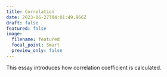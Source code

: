 ```yaml
---
title: Correlation
date: 2023-06-27T04:01:49.966Z
draft: false
featured: false
image:
  filename: featured
  focal_point: Smart
  preview_only: false
---
```

T﻿his essay introduces how correlation coefficient is calculated.
